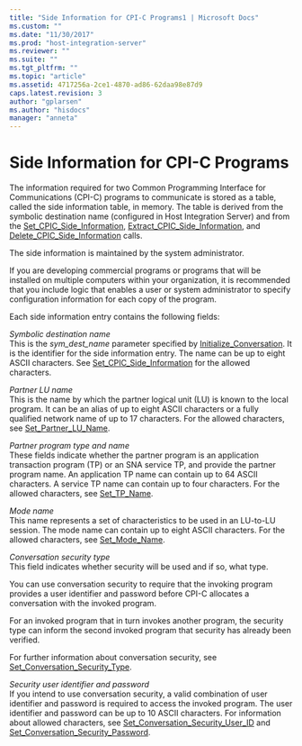 ```yaml
---
title: "Side Information for CPI-C Programs1 | Microsoft Docs"
ms.custom: ""
ms.date: "11/30/2017"
ms.prod: "host-integration-server"
ms.reviewer: ""
ms.suite: ""
ms.tgt_pltfrm: ""
ms.topic: "article"
ms.assetid: 4717256a-2ce1-4870-ad86-62daa98e87d9
caps.latest.revision: 3
author: "gplarsen"
ms.author: "hisdocs"
manager: "anneta"
---
```

# Side Information for CPI-C Programs
The information required for two Common Programming Interface for Communications (CPI-C) programs to communicate is stored as a table, called the side information table, in memory. The table is derived from the symbolic destination name (configured in Host Integration Server) and from the [Set_CPIC_Side_Information](./set-cpic-side-information-cpi-c-2.md), [Extract_CPIC_Side_Information](./extract-cpic-side-information-cpi-c-1.md), and [Delete_CPIC_Side_Information](./delete-cpic-side-information-cpi-c-2.md) calls.  
  
 The side information is maintained by the system administrator.  
  
 If you are developing commercial programs or programs that will be installed on multiple computers within your organization, it is recommended that you include logic that enables a user or system administrator to specify configuration information for each copy of the program.  
  
 Each side information entry contains the following fields:  
  
 *Symbolic destination name*  
 This is the *sym_dest_name* parameter specified by [Initialize_Conversation](./initialize-conversation-cpi-c-1.md). It is the identifier for the side information entry. The name can be up to eight ASCII characters. See [Set_CPIC_Side_Information](./set-cpic-side-information-cpi-c-2.md) for the allowed characters.  
  
 *Partner LU name*  
 This is the name by which the partner logical unit (LU) is known to the local program. It can be an alias of up to eight ASCII characters or a fully qualified network name of up to 17 characters. For the allowed characters, see [Set_Partner_LU_Name](./set-partner-lu-name-cpi-c-2.md).  
  
 *Partner program type and name*  
 These fields indicate whether the partner program is an application transaction program (TP) or an SNA service TP, and provide the partner program name. An application TP name can contain up to 64 ASCII characters. A service TP name can contain up to four characters. For the allowed characters, see [Set_TP_Name](./set-tp-name-cpi-c-1.md).  
  
 *Mode name*  
 This name represents a set of characteristics to be used in an LU-to-LU session. The mode name can contain up to eight ASCII characters. For the allowed characters, see [Set_Mode_Name](./set-mode-name-cpi-c-2.md).  
  
 *Conversation security type*  
 This field indicates whether security will be used and if so, what type.  
  
 You can use conversation security to require that the invoking program provides a user identifier and password before CPI-C allocates a conversation with the invoked program.  
  
 For an invoked program that in turn invokes another program, the security type can inform the second invoked program that security has already been verified.  
  
 For further information about conversation security, see [Set_Conversation_Security_Type](./set-conversation-security-type-cpi-c-1.md).  
  
 *Security user identifier and password*  
 If you intend to use conversation security, a valid combination of user identifier and password is required to access the invoked program. The user identifier and password can be up to 10 ASCII characters. For information about allowed characters, see [Set_Conversation_Security_User_ID](./set-conversation-security-user-id-cpi-c-1.md) and [Set_Conversation_Security_Password](./set-conversation-security-password-cpi-c-1.md).